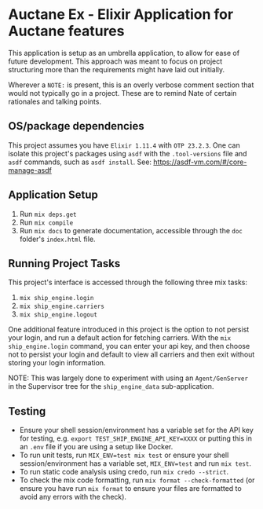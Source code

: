 # Auctane Ex - Elixir Application for Auctane features

This application is setup as an umbrella application, to allow for ease of future development. This approach was meant to focus on project structuring more than the requirements might have laid out initially.

Wherever a `NOTE:` is present, this is an overly verbose comment section that would not typically go in a project. These are to remind Nate of certain rationales and talking points.

## OS/package dependencies
This project assumes you have `Elixir 1.11.4` with `OTP 23.2.3`. One can isolate this project's packages using `asdf` with the `.tool-versions` file and `asdf` commands, such as `asdf install`.
See: https://asdf-vm.com/#/core-manage-asdf

## Application Setup
1. Run `mix deps.get`
2. Run `mix compile`
2. Run `mix docs` to generate documentation, accessible through the `doc` folder's `index.html` file.

## Running Project Tasks
This project's interface is accessed through the following three mix tasks:
1. `mix ship_engine.login`
2. `mix ship_engine.carriers`
3. `mix ship_engine.logout`

One additional feature introduced in this project is the option to not persist your login, and run a default action for fetching carriers. With the `mix ship_engine.login` command, you can enter your api key, and then choose not to persist your login and default to view all carriers and then exit without storing your login information.

NOTE: This was largely done to experiment with using an `Agent/GenServer` in the Supervisor tree for the `ship_engine_data` sub-application.

## Testing
- Ensure your shell session/environment has a variable set for the API key for testing, e.g. `export TEST_SHIP_ENGINE_API_KEY=XXXX` or putting this in an `.env` file if you are using a setup like Docker.
- To run unit tests, run `MIX_ENV=test mix test` or ensure your shell session/environment has a variable set, `MIX_ENV=test` and run `mix test`.
- To run static code analysis using credo, run `mix credo --strict`.
- To check the mix code formatting, run `mix format --check-formatted` (or ensure you have run `mix format` to ensure your files are formatted to avoid any errors with the check).
